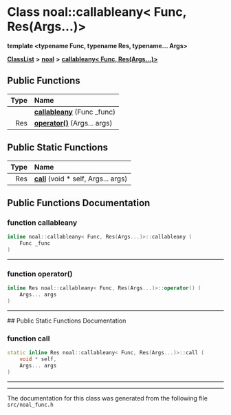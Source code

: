 

# Class noal::callableany&lt; Func, Res(Args...)&gt;

**template &lt;typename Func, typename Res, typename... Args&gt;**



[**ClassList**](annotated.md) **>** [**noal**](namespacenoal.md) **>** [**callableany&lt; Func, Res(Args...)&gt;**](classnoal_1_1callableany_3_01Func_00_01Res_07Args_8_8_8_08_4.md)










































## Public Functions

| Type | Name |
| ---: | :--- |
|   | [**callableany**](#function-callableany) (Func \_func) <br> |
|  Res | [**operator()**](#function-operator()) (Args... args) <br> |


## Public Static Functions

| Type | Name |
| ---: | :--- |
|  Res | [**call**](#function-call) (void \* self, Args... args) <br> |


























## Public Functions Documentation




### function callableany 

```C++
inline noal::callableany< Func, Res(Args...)>::callableany (
    Func _func
) 
```




<hr>



### function operator() 

```C++
inline Res noal::callableany< Func, Res(Args...)>::operator() (
    Args... args
) 
```




<hr>
## Public Static Functions Documentation




### function call 

```C++
static inline Res noal::callableany< Func, Res(Args...)>::call (
    void * self,
    Args... args
) 
```




<hr>

------------------------------
The documentation for this class was generated from the following file `src/noal_func.h`

